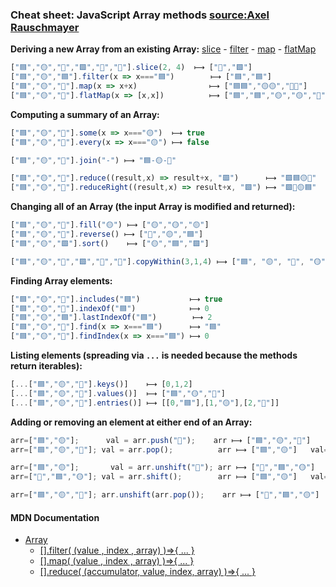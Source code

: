 ### Cheat sheet: JavaScript Array methods [source:Axel Rauschmayer](https://gist.github.com/rauschma/6cdeb4af7586aa03baed2f925e0a084b)

**Deriving a new Array from an existing Array:** [slice](https://developer.mozilla.org/en-US/docs/Web/JavaScript/Reference/Global_Objects/Array/slice) - [filter](https://developer.mozilla.org/en-US/docs/Web/JavaScript/Reference/Global_Objects/Array/filter) - [map](https://developer.mozilla.org/en-US/docs/Web/JavaScript/Reference/Global_Objects/Array/map) - [flatMap](https://developer.mozilla.org/en-US/docs/Web/JavaScript/Reference/Global_Objects/Array/FlatMap)

```js
["🟦","🟡","🔺","🟩","🛑","🔴"].slice(2, 4)  ⟼ ["🔺","🟩"]
["🟦","🟡","🟦"].filter(x => x==="🟦")        ⟼ ["🟦","🟦"]
["🟦","🟡","🔺"].map(x => x+x)                ⟼ ["🟦🟦","🟡🟡","🔺🔺"]
["🟦","🟡","🔺"].flatMap(x => [x,x])          ⟼ ["🟦","🟦","🟡","🟡","🔺","🔺"]
```

**Computing a summary of an Array:**

```js
["🟦","🟡","🔺"].some(x => x==="🟡")  ⟼ true
["🟦","🟡","🔺"].every(x => x==="🟡") ⟼ false

["🟦","🟡","🔺"].join("-") ⟼ "🟦-🟡-🔺"

["🟦","🟡","🔺"].reduce((result,x) => result+x, "🟩")      ⟼ "🟩🟦🟡🔺"
["🟦","🟡","🔺"].reduceRight((result,x) => result+x, "🟩") ⟼ "🟩🔺🟡🟦"
```

**Changing all of an Array (the input Array is modified and returned):**

```js
["🟦","🟡","🔺"].fill("🟡") ⟼ ["🟡","🟡","🟡"]
["🟦","🟡","🔺"].reverse() ⟼ ["🔺","🟡","🟦"]
["🟦","🟡","🟩"].sort()    ⟼ ["🟡","🟦","🟩"]

["🟦","🟡","🔺","🟩","🛑","🔴"].copyWithin(3,1,4) ⟼ ["🟦", "🟡", "🔺", "🟡", "🔺", "🟩"]
```

**Finding Array elements:**

```js
["🟦","🟡","🔺"].includes("🟦")           ⟼ true
["🟦","🟡","🔺"].indexOf("🟦")            ⟼ 0
["🟦","🟡","🟦"].lastIndexOf("🟦")        ⟼ 2
["🟦","🟡","🔺"].find(x => x==="🟦")      ⟼ "🟦"
["🟦","🟡","🔺"].findIndex(x => x==="🟦") ⟼ 0
```

**Listing elements (spreading via `...` is needed because the methods return iterables):**

```js
[...["🟦","🟡","🔺"].keys()]    ⟼ [0,1,2]
[...["🟦","🟡","🔺"].values()]  ⟼ ["🟦","🟡","🔺"]
[...["🟦","🟡","🔺"].entries()] ⟼ [[0,"🟦"],[1,"🟡"],[2,"🔺"]]
```

**Adding or removing an element at either end of an Array:**

```js
arr=["🟦","🟡"];      val = arr.push("🔺");    arr ⟼ ["🟦","🟡","🔺"]    val = 3 (arr.length)
arr=["🟦","🟡","🔺"]; val = arr.pop();          arr ⟼ ["🟦","🟡"]   val="🔺"

arr=["🟦","🟡"];       val = arr.unshift("🔺"); arr ⟼ ["🔺","🟦","🟡"]   val = 3 (arr.length)
arr=["🔺","🟦","🟡"]; val = arr.shift();        arr ⟼ ["🟦","🟡"]   val="🔺"

arr=["🟦","🟡","🔺"]; arr.unshift(arr.pop());    arr ⟼ ["🔺","🟦","🟡"]
```

#### MDN Documentation
* [Array](https://developer.mozilla.org/en-US/docs/Web/JavaScript/Reference/Global_Objects/Array)
    * [[].filter( (value , index , array) )=>{ ... }](https://developer.mozilla.org/en-US/docs/Web/JavaScript/Reference/Global_Objects/Array/filter) 
    * [[].map( (value , index , array) )=>{ ... }](https://developer.mozilla.org/en-US/docs/Web/JavaScript/Reference/Global_Objects/Array/map)
    * [[].reduce( (accumulator, value, index, array) )=>{ ... }](https://developer.mozilla.org/en-US/docs/Web/JavaScript/Reference/Global_Objects/Array/Reduce)

